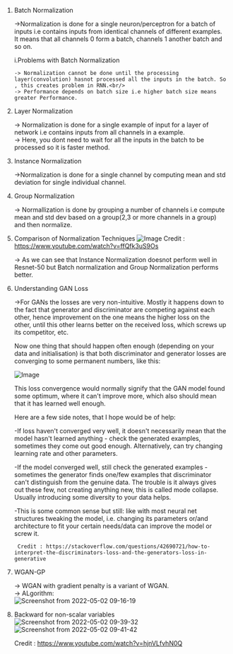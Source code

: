 1.  Batch Normalization
    
    ->Normalization is done for a single neuron/perceptron for a batch of inputs i.e contains inputs from identical channels of different examples.<br/>
        It means that all channels 0 form a batch, channels 1 another batch and so on.

    i.Problems with Batch Normalization

        -> Normalization cannot be done until the processing layer(convolution) hasnot processed all the inputs in the batch. So , this creates problem in RNN.<br/>
        -> Performance depends on batch size i.e higher batch size means greater Performance.

2. Layer Normalization

    -> Normalization is done for a single example of input for a layer of network i.e contains inputs from all channels in a example.<br/>
    -> Here, you dont need to wait for all the inputs in the batch to be processed so it is faster method.<br/>


3. Instance Normalization

    ->Normalization is done for a single channel by computing mean and std deviation for single individual channel.


4. Group Normalization

    -> Normallization is done by grouping a number of channels i.e compute mean and std dev based on a group(2,3 or more channels in a group) and then normalize.


5. Comparison of Normalization Techniques
![Image](https://user-images.githubusercontent.com/53966090/166148592-10cdbf9b-4ee8-4476-8bdd-505f478e3de6.png)
    Credit : https://www.youtube.com/watch?v=ffQfk3uS9Os

    -> As we can see that Instance Normalization doesnot perform well in Resnet-50 but Batch normalization and Group Normalization performs better.

    

6. Understanding GAN Loss 

    ->For GANs the losses are very non-intuitive. Mostly it happens down to the fact that generator and discriminator are competing against each other, hence improvement on the one means the higher loss on the other, until this other learns better on the received loss, which screws up its competitor, etc.<br/>

    Now one thing that should happen often enough (depending on your data and initialisation) is that both discriminator and generator losses are converging to some permanent numbers, like this:
    
    ![Image](http://i.stack.imgur.com/2WU5Y.png)

    This loss convergence would normally signify that the GAN model found some optimum, where it can't improve more, which also should mean that it has learned well enough.

    Here are a few side notes, that I hope would be of help:

    -If loss haven't converged very well, it doesn't necessarily mean that the model hasn't learned anything - check the generated examples, sometimes they come out good enough. Alternatively, can try changing learning rate and other parameters.<br/>

    -If the model converged well, still check the generated examples - sometimes the generator finds one/few examples that discriminator can't distinguish from the genuine data. The trouble is it always gives out these few, not creating anything new, this is called mode collapse. Usually introducing some diversity to your data helps.<br/>

    -This is some common sense but still: like with most neural net structures tweaking the model, i.e. changing its parameters or/and architecture to fit your certain needs/data can improve the model or screw it.<br/>

        Credit : https://stackoverflow.com/questions/42690721/how-to-interpret-the-discriminators-loss-and-the-generators-loss-in-generative


7.  WGAN-GP
    
    -> WGAN with gradient penalty is a variant of WGAN.<br/>
    -> ALgorithm:<br/>
![Screenshot from 2022-05-02 09-16-19](https://user-images.githubusercontent.com/53966090/166181058-5f94e6cc-c506-4981-b17a-f31b132283d0.png)

8. Backward for non-scalar variables
![Screenshot from 2022-05-02 09-39-32](https://user-images.githubusercontent.com/53966090/166182527-48442662-9c13-4dcd-bca1-6dab871e0a95.png)
![Screenshot from 2022-05-02 09-41-42](https://user-images.githubusercontent.com/53966090/166182528-d4e60e63-d3c8-44a0-bb3b-ab478d44f024.png)


    Credit : https://www.youtube.com/watch?v=hjnVLfvhN0Q


    
    
    
